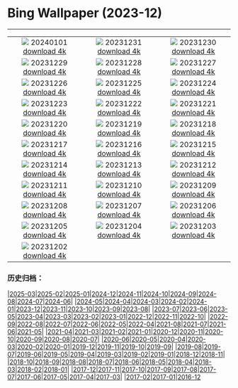 # Bing Wallpaper (2023-12)
**************
| | | |
| :----: | :----: | :----: |
| ![](https://www.bing.com/th?id=OHR.SleepingFox_IT-IT1479703607_1920x1080.jpg) 20240101 [download 4k](https://www.bing.com/th?id=OHR.SleepingFox_IT-IT1479703607_UHD.jpg) | ![](https://www.bing.com/th?id=OHR.SantaMariaVenice_1185725818_IT-IT0984119913_1920x1080.jpg) 20231231 [download 4k](https://www.bing.com/th?id=OHR.SantaMariaVenice_1185725818_IT-IT0984119913_UHD.jpg) | ![](https://www.bing.com/th?id=OHR.TadamiWinter_IT-IT9712600092_1920x1080.jpg) 20231230 [download 4k](https://www.bing.com/th?id=OHR.TadamiWinter_IT-IT9712600092_UHD.jpg) |
| ![](https://www.bing.com/th?id=OHR.BlueAmsterdam_IT-IT8956401026_1920x1080.jpg) 20231229 [download 4k](https://www.bing.com/th?id=OHR.BlueAmsterdam_IT-IT8956401026_UHD.jpg) | ![](https://www.bing.com/th?id=OHR.GreenlandHumpback_IT-IT6047849263_1920x1080.jpg) 20231228 [download 4k](https://www.bing.com/th?id=OHR.GreenlandHumpback_IT-IT6047849263_UHD.jpg) | ![](https://www.bing.com/th?id=OHR.KirkjufellAurora_IT-IT8493036808_1920x1080.jpg) 20231227 [download 4k](https://www.bing.com/th?id=OHR.KirkjufellAurora_IT-IT8493036808_UHD.jpg) |
| ![](https://www.bing.com/th?id=OHR.BoxingDaySunrise_IT-IT0476849181_1920x1080.jpg) 20231226 [download 4k](https://www.bing.com/th?id=OHR.BoxingDaySunrise_IT-IT0476849181_UHD.jpg) | ![](https://www.bing.com/th?id=OHR.CaribouChristmas_IT-IT1422624453_1920x1080.jpg) 20231225 [download 4k](https://www.bing.com/th?id=OHR.CaribouChristmas_IT-IT1422624453_UHD.jpg) | ![](https://www.bing.com/th?id=OHR.MilanXmasTree_IT-IT2035512778_1920x1080.jpg) 20231224 [download 4k](https://www.bing.com/th?id=OHR.MilanXmasTree_IT-IT2035512778_UHD.jpg) |
| ![](https://www.bing.com/th?id=OHR.FestivusPenguins_IT-IT2939175390_1920x1080.jpg) 20231223 [download 4k](https://www.bing.com/th?id=OHR.FestivusPenguins_IT-IT2939175390_UHD.jpg) | ![](https://www.bing.com/th?id=OHR.CastleriggStoneCircleUK_IT-IT3335792096_1920x1080.jpg) 20231222 [download 4k](https://www.bing.com/th?id=OHR.CastleriggStoneCircleUK_IT-IT3335792096_UHD.jpg) | ![](https://www.bing.com/th?id=OHR.LjubljanaLights_IT-IT1809782695_1920x1080.jpg) 20231221 [download 4k](https://www.bing.com/th?id=OHR.LjubljanaLights_IT-IT1809782695_UHD.jpg) |
| ![](https://www.bing.com/th?id=OHR.ValGardenaItaly_IT-IT1495340445_1920x1080.jpg) 20231220 [download 4k](https://www.bing.com/th?id=OHR.ValGardenaItaly_IT-IT1495340445_UHD.jpg) | ![](https://www.bing.com/th?id=OHR.WarsawChristmas_IT-IT0745258849_1920x1080.jpg) 20231219 [download 4k](https://www.bing.com/th?id=OHR.WarsawChristmas_IT-IT0745258849_UHD.jpg) | ![](https://www.bing.com/th?id=OHR.KingAlps_IT-IT9812724645_1920x1080.jpg) 20231218 [download 4k](https://www.bing.com/th?id=OHR.KingAlps_IT-IT9812724645_UHD.jpg) |
| ![](https://www.bing.com/th?id=OHR.WinterWaxwings_IT-IT8371577177_1920x1080.jpg) 20231217 [download 4k](https://www.bing.com/th?id=OHR.WinterWaxwings_IT-IT8371577177_UHD.jpg) | ![](https://www.bing.com/th?id=OHR.GrandPlaceXmas_IT-IT8072178284_1920x1080.jpg) 20231216 [download 4k](https://www.bing.com/th?id=OHR.GrandPlaceXmas_IT-IT8072178284_UHD.jpg) | ![](https://www.bing.com/th?id=OHR.SantaPark_IT-IT7841222687_1920x1080.jpg) 20231215 [download 4k](https://www.bing.com/th?id=OHR.SantaPark_IT-IT7841222687_UHD.jpg) |
| ![](https://www.bing.com/th?id=OHR.BorealOwl_IT-IT7088650867_1920x1080.jpg) 20231214 [download 4k](https://www.bing.com/th?id=OHR.BorealOwl_IT-IT7088650867_UHD.jpg) | ![](https://www.bing.com/th?id=OHR.LofotenRorbu_IT-IT7817886766_1920x1080.jpg) 20231213 [download 4k](https://www.bing.com/th?id=OHR.LofotenRorbu_IT-IT7817886766_UHD.jpg) | ![](https://www.bing.com/th?id=OHR.Poinsettia_IT-IT8682059998_1920x1080.jpg) 20231212 [download 4k](https://www.bing.com/th?id=OHR.Poinsettia_IT-IT8682059998_UHD.jpg) |
| ![](https://www.bing.com/th?id=OHR.MountainDayChina_IT-IT9771013774_1920x1080.jpg) 20231211 [download 4k](https://www.bing.com/th?id=OHR.MountainDayChina_IT-IT9771013774_UHD.jpg) | ![](https://www.bing.com/th?id=OHR.SaharaDunes_IT-IT4256845784_1920x1080.jpg) 20231210 [download 4k](https://www.bing.com/th?id=OHR.SaharaDunes_IT-IT4256845784_UHD.jpg) | ![](https://www.bing.com/th?id=OHR.TorboleTrento_IT-IT9651438497_1920x1080.jpg) 20231209 [download 4k](https://www.bing.com/th?id=OHR.TorboleTrento_IT-IT9651438497_UHD.jpg) |
| ![](https://www.bing.com/th?id=OHR.JerseyIsland_IT-IT8142541047_1920x1080.jpg) 20231208 [download 4k](https://www.bing.com/th?id=OHR.JerseyIsland_IT-IT8142541047_UHD.jpg) | ![](https://www.bing.com/th?id=OHR.GrandCanyonVerdon_IT-IT8379623747_1920x1080.jpg) 20231207 [download 4k](https://www.bing.com/th?id=OHR.GrandCanyonVerdon_IT-IT8379623747_UHD.jpg) | ![](https://www.bing.com/th?id=OHR.CERNCenter_IT-IT7703237529_1920x1080.jpg) 20231206 [download 4k](https://www.bing.com/th?id=OHR.CERNCenter_IT-IT7703237529_UHD.jpg) |
| ![](https://www.bing.com/th?id=OHR.ValdiFassa_IT-IT6575730533_1920x1080.jpg) 20231205 [download 4k](https://www.bing.com/th?id=OHR.ValdiFassa_IT-IT6575730533_UHD.jpg) | ![](https://www.bing.com/th?id=OHR.CheetahDay_IT-IT4081105352_1920x1080.jpg) 20231204 [download 4k](https://www.bing.com/th?id=OHR.CheetahDay_IT-IT4081105352_UHD.jpg) | ![](https://www.bing.com/th?id=OHR.VermilionCliffs_IT-IT1624216981_1920x1080.jpg) 20231203 [download 4k](https://www.bing.com/th?id=OHR.VermilionCliffs_IT-IT1624216981_UHD.jpg) |
| ![](https://www.bing.com/th?id=OHR.AngkorPark_IT-IT0676131866_1920x1080.jpg) 20231202 [download 4k](https://www.bing.com/th?id=OHR.AngkorPark_IT-IT0676131866_UHD.jpg) |  |  |

### 历史归档：

|[2025-03](bing/2025-03/2025-03.md)|[2025-02](bing/2025-02/2025-02.md)|[2025-01](bing/2025-01/2025-01.md)|[2024-12](bing/2024-12/2024-12.md)|[2024-11](bing/2024-11/2024-11.md)|[2024-10](bing/2024-10/2024-10.md)|[2024-09](bing/2024-09/2024-09.md)|[2024-08](bing/2024-08/2024-08.md)|[2024-07](bing/2024-07/2024-07.md)|[2024-06](bing/2024-06/2024-06.md)|
|[2024-05](bing/2024-05/2024-05.md)|[2024-04](bing/2024-04/2024-04.md)|[2024-03](bing/2024-03/2024-03.md)|[2024-02](bing/2024-02/2024-02.md)|[2024-01](bing/2024-01/2024-01.md)|[2023-12](bing/2023-12/2023-12.md)|[2023-11](bing/2023-11/2023-11.md)|[2023-10](bing/2023-10/2023-10.md)|[2023-09](bing/2023-09/2023-09.md)|[2023-08](bing/2023-08/2023-08.md)|
|[2023-07](bing/2023-07/2023-07.md)|[2023-06](bing/2023-06/2023-06.md)|[2023-05](bing/2023-05/2023-05.md)|[2023-04](bing/2023-04/2023-04.md)|[2023-03](bing/2023-03/2023-03.md)|[2023-02](bing/2023-02/2023-02.md)|[2023-01](bing/2023-01/2023-01.md)|[2022-12](bing/2022-12/2022-12.md)|[2022-11](bing/2022-11/2022-11.md)|[2022-10](bing/2022-10/2022-10.md)|
|[2022-09](bing/2022-09/2022-09.md)|[2022-08](bing/2022-08/2022-08.md)|[2022-07](bing/2022-07/2022-07.md)|[2022-06](bing/2022-06/2022-06.md)|[2022-05](bing/2022-05/2022-05.md)|[2022-04](bing/2022-04/2022-04.md)|[2021-08](bing/2021-08/2021-08.md)|[2021-07](bing/2021-07/2021-07.md)|[2021-06](bing/2021-06/2021-06.md)|[2021-05](bing/2021-05/2021-05.md)|
|[2021-04](bing/2021-04/2021-04.md)|[2021-03](bing/2021-03/2021-03.md)|[2021-02](bing/2021-02/2021-02.md)|[2021-01](bing/2021-01/2021-01.md)|[2020-12](bing/2020-12/2020-12.md)|[2020-11](bing/2020-11/2020-11.md)|[2020-10](bing/2020-10/2020-10.md)|[2020-09](bing/2020-09/2020-09.md)|[2020-08](bing/2020-08/2020-08.md)|[2020-07](bing/2020-07/2020-07.md)|
|[2020-06](bing/2020-06/2020-06.md)|[2020-05](bing/2020-05/2020-05.md)|[2020-04](bing/2020-04/2020-04.md)|[2020-03](bing/2020-03/2020-03.md)|[2020-02](bing/2020-02/2020-02.md)|[2020-01](bing/2020-01/2020-01.md)|[2019-12](bing/2019-12/2019-12.md)|[2019-11](bing/2019-11/2019-11.md)|[2019-10](bing/2019-10/2019-10.md)|[2019-09](bing/2019-09/2019-09.md)|
|[2019-08](bing/2019-08/2019-08.md)|[2019-07](bing/2019-07/2019-07.md)|[2019-06](bing/2019-06/2019-06.md)|[2019-05](bing/2019-05/2019-05.md)|[2019-04](bing/2019-04/2019-04.md)|[2019-03](bing/2019-03/2019-03.md)|[2019-02](bing/2019-02/2019-02.md)|[2019-01](bing/2019-01/2019-01.md)|[2018-12](bing/2018-12/2018-12.md)|[2018-11](bing/2018-11/2018-11.md)|
|[2018-10](bing/2018-10/2018-10.md)|[2018-09](bing/2018-09/2018-09.md)|[2018-08](bing/2018-08/2018-08.md)|[2018-07](bing/2018-07/2018-07.md)|[2018-06](bing/2018-06/2018-06.md)|[2018-05](bing/2018-05/2018-05.md)|[2018-04](bing/2018-04/2018-04.md)|[2018-03](bing/2018-03/2018-03.md)|[2018-02](bing/2018-02/2018-02.md)|[2018-01](bing/2018-01/2018-01.md)|
|[2017-12](bing/2017-12/2017-12.md)|[2017-11](bing/2017-11/2017-11.md)|[2017-10](bing/2017-10/2017-10.md)|[2017-09](bing/2017-09/2017-09.md)|[2017-08](bing/2017-08/2017-08.md)|[2017-07](bing/2017-07/2017-07.md)|[2017-06](bing/2017-06/2017-06.md)|[2017-05](bing/2017-05/2017-05.md)|[2017-04](bing/2017-04/2017-04.md)|[2017-03](bing/2017-03/2017-03.md)|
|[2017-02](bing/2017-02/2017-02.md)|[2017-01](bing/2017-01/2017-01.md)|[2016-12](bing/2016-12/2016-12.md)